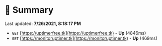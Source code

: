# 📖 Summary
Last updated: **7/26/2021, 8:18:17 PM**

- `GET` [https://uptimerfree.tk](https://uptimerfree.tk) - **Up** (4846ms)
- `GET` [https://monitoruptimer.tk](https://monitoruptimer.tk) - **Up** (469ms)
